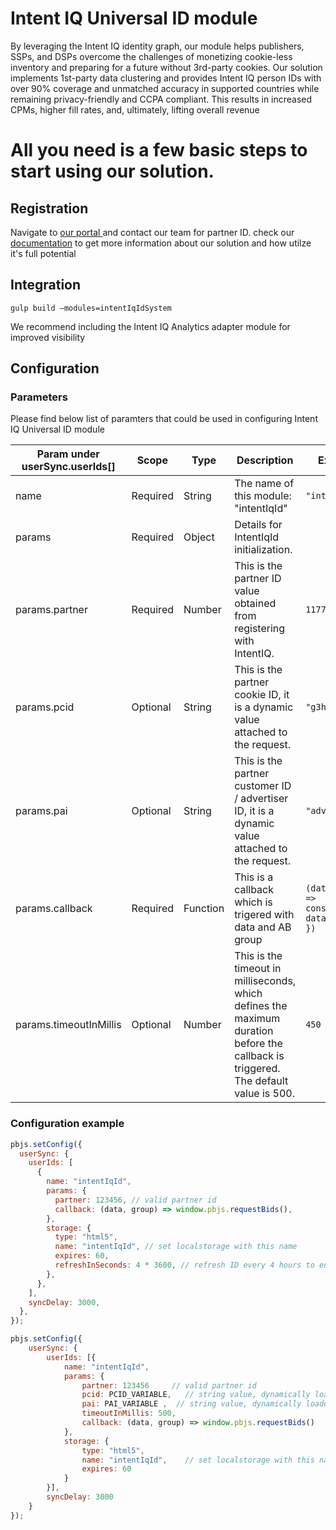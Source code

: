 # Intent IQ Universal ID module

By leveraging the Intent IQ identity graph, our module helps publishers, SSPs, and DSPs overcome the challenges of monetizing cookie-less inventory and preparing for a future without 3rd-party cookies. Our solution implements 1st-party data clustering and provides Intent IQ person IDs with over 90% coverage and unmatched accuracy in supported countries while remaining privacy-friendly and CCPA compliant. This results in increased CPMs, higher fill rates, and, ultimately, lifting overall revenue

# All you need is a few basic steps to start using our solution.

## Registration

Navigate to [our portal ](https://www.intentiq.com/) and contact our team for partner ID.
check our [documentation](https://pbmodule.documents.intentiq.com/) to get more information about our solution and how utilze it's full potential

## Integration

```
gulp build –modules=intentIqIdSystem
```

We recommend including the Intent IQ Analytics adapter module for improved visibility

## Configuration

### Parameters

Please find below list of paramters that could be used in configuring Intent IQ Universal ID module

| Param under userSync.userIds[] | Scope    | Type     | Description                                                                                                                         | Example                                         |
| ------------------------------ | -------- | -------- | ----------------------------------------------------------------------------------------------------------------------------------- | ----------------------------------------------- |
| name                           | Required | String   | The name of this module: "intentIqId"                                                                                               | `"intentIqId"`                                  |
| params                         | Required | Object   | Details for IntentIqId initialization.                                                                                              |                                                 |
| params.partner                 | Required | Number   | This is the partner ID value obtained from registering with IntentIQ.                                                               | `1177538`                                       |
| params.pcid                    | Optional | String   | This is the partner cookie ID, it is a dynamic value attached to the request.                                                       | `"g3hC52b"`                                     |
| params.pai                     | Optional | String   | This is the partner customer ID / advertiser ID, it is a dynamic value attached to the request.                                     | `"advertiser1"`                                 |
| params.callback                | Required | Function | This is a callback which is trigered with data and AB group                                                                         | `(data, group) => console.log({ data, group })` |
| params.timeoutInMillis         | Optional | Number   | This is the timeout in milliseconds, which defines the maximum duration before the callback is triggered. The default value is 500. | `450`                                           |

### Configuration example

```javascript
pbjs.setConfig({
  userSync: {
    userIds: [
      {
        name: "intentIqId",
        params: {
          partner: 123456, // valid partner id
          callback: (data, group) => window.pbjs.requestBids(),
        },
        storage: {
          type: "html5",
          name: "intentIqId", // set localstorage with this name
          expires: 60,
          refreshInSeconds: 4 * 3600, // refresh ID every 4 hours to ensure it's fresh
        },
      },
    ],
    syncDelay: 3000,
  },
});
```

```javascript
pbjs.setConfig({
    userSync: {
        userIds: [{
            name: "intentIqId",
            params: {
                partner: 123456     // valid partner id
                pcid: PCID_VARIABLE,   // string value, dynamically loaded into a variable before setting the configuration
                pai: PAI_VARIABLE ,  // string value, dynamically loaded into a variable before setting the configuration
                timeoutInMillis: 500,
                callback: (data, group) => window.pbjs.requestBids()
            },
            storage: {
                type: "html5",
                name: "intentIqId",    // set localstorage with this name
                expires: 60
            }
        }],
        syncDelay: 3000
    }
});
```
